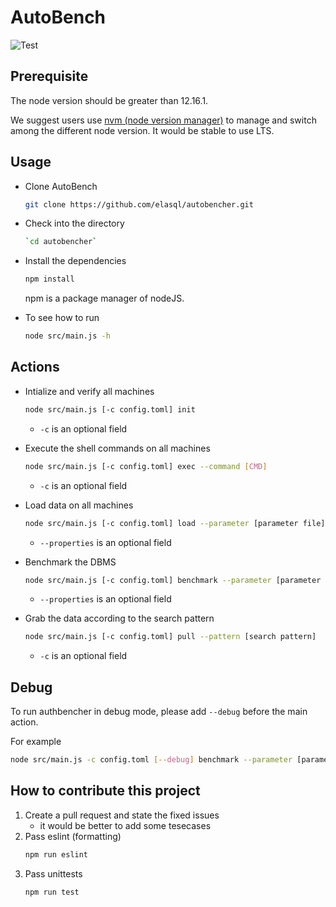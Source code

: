 # AutoBench
![Test](https://github.com/elasql/autobench/actions/workflows/github_actions.yml/badge.svg)

## Prerequisite
The node version should be greater than 12.16.1.

We suggest users use [nvm (node version manager)](https://github.com/nvm-sh/nvm) to manage and switch among the different node version. It would be stable to use LTS.

## Usage

- Clone AutoBench
    ```sh
    git clone https://github.com/elasql/autobencher.git
    ```

- Check into the directory
    ```sh
    `cd autobencher`
    ```

- Install the dependencies
    ```sh
    npm install
    ```
    npm is a package manager of nodeJS.

- To see how to run
    ```sh
    node src/main.js -h
    ```

## Actions
- Intialize and verify all machines
    ```sh
    node src/main.js [-c config.toml] init
    ```
    - `-c` is an optional field

- Execute the shell commands on all machines
    ```sh
    node src/main.js [-c config.toml] exec --command [CMD]
    ```
    - `-c` is an optional field

- Load data on all machines
    ```sh
    node src/main.js [-c config.toml] load --parameter [parameter file] -d [db name]
    ```
    - `--properties` is an optional field

- Benchmark the DBMS
    ```sh
    node src/main.js [-c config.toml] benchmark --parameter [parameter file] -d [db name]
    ```
    - `--properties` is an optional field

- Grab the data according to the search pattern
    ```sh
    node src/main.js [-c config.toml] pull --pattern [search pattern]
    ```
    - `-c` is an optional field

## Debug
To run authbencher in debug mode, please add `--debug` before the main action.

For example
```sh
node src/main.js -c config.toml [--debug] benchmark --parameter [parameter file] -d [db name]
```

## How to contribute this project
1. Create a pull request and state the fixed issues
    - it would be better to add some tesecases
2. Pass eslint (formatting)
    ```sh
    npm run eslint
    ```
3. Pass unittests
    ```sh
    npm run test
    ```
